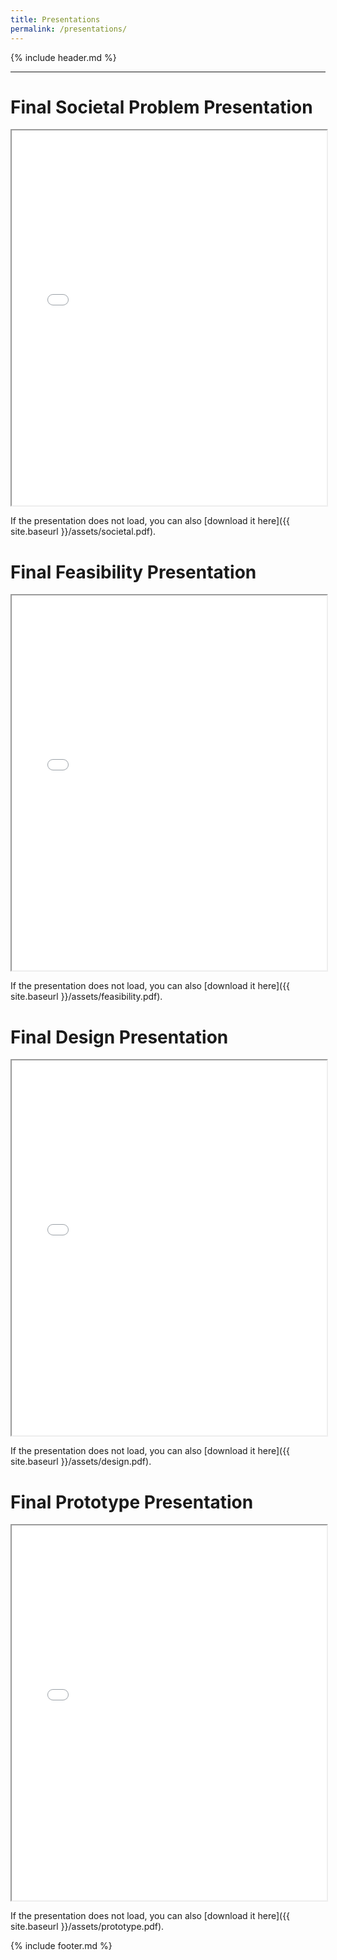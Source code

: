 ```yaml
---
title: Presentations
permalink: /presentations/
---
```


{% include header.md %}

---

# Final Societal Problem Presentation

<iframe src="{{ site.baseurl }}/assets/societal.pdf"
        width="100%"
        height="600px">
</iframe>

If the presentation does not load, you can also [download it here]({{ site.baseurl }}/assets/societal.pdf).

# Final Feasibility Presentation

<iframe src="{{ site.baseurl }}/assets/feasibility.pdf"
        width="100%"
        height="600px">
</iframe>

If the presentation does not load, you can also [download it here]({{ site.baseurl }}/assets/feasibility.pdf).

# Final Design Presentation

<iframe src="{{ site.baseurl }}/assets/design.pdf"
        width="100%"
        height="600px">
</iframe>

If the presentation does not load, you can also [download it here]({{ site.baseurl }}/assets/design.pdf).

# Final Prototype Presentation

<iframe src="{{ site.baseurl }}/assets/prototype.pdf"
        width="100%"
        height="600px">
</iframe>

If the presentation does not load, you can also [download it here]({{ site.baseurl }}/assets/prototype.pdf).

{% include footer.md %}